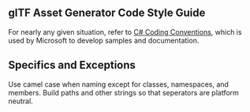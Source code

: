 ## glTF Asset Generator Code Style Guide
For nearly any given situation, refer to [C# Coding Conventions](https://docs.microsoft.com/en-us/dotnet/csharp/programming-guide/inside-a-program/coding-conventions), which is used by Microsoft to develop samples and documentation.

## Specifics and Exceptions
Use camel case when naming except for classes, namespaces, and members.
Build paths and other strings so that seperators are platform neutral.
